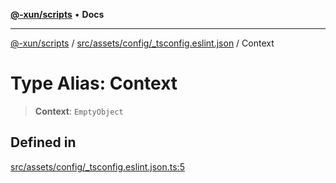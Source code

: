 [**@-xun/scripts**](../../../../../README.md) • **Docs**

***

[@-xun/scripts](../../../../../README.md) / [src/assets/config/\_tsconfig.eslint.json](../README.md) / Context

# Type Alias: Context

> **Context**: `EmptyObject`

## Defined in

[src/assets/config/\_tsconfig.eslint.json.ts:5](https://github.com/Xunnamius/xscripts/blob/5eb9deff748ee6e4af3c57a16f6370d16bb97bfb/src/assets/config/_tsconfig.eslint.json.ts#L5)
